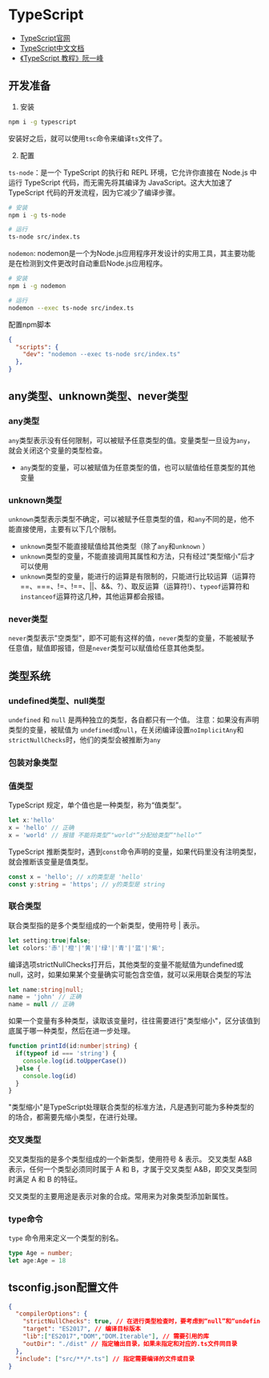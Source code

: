 # TypeScript

- [TypeScript官网](https://www.typescriptlang.org/zh/)
- [TypeScript中文文档](https://ts.nodejs.cn/)
- [《TypeScript 教程》阮一峰](https://wangdoc.com/typescript/)

## 开发准备

1. 安装

```sh
npm i -g typescript
```

安装好之后，就可以使用`tsc`命令来编译`ts`文件了。

2. 配置

`ts-node`：是一个 TypeScript 的执行和 REPL 环境，它允许你直接在 Node.js 中运行 TypeScript 代码，而无需先将其编译为 JavaScript。这大大加速了 TypeScript 代码的开发流程，因为它减少了编译步骤。

```sh
# 安装
npm i -g ts-node
```

```sh
# 运行
ts-node src/index.ts
```

`nodemon`: nodemon是一个为Node.js应用程序开发设计的实用工具，其主要功能是在检测到文件更改时自动重启Node.js应用程序。

```sh
# 安装
npm i -g nodemon
```

```sh
# 运行
nodemon --exec ts-node src/index.ts
```

配置npm脚本

```json
{
  "scripts": {
    "dev": "nodemon --exec ts-node src/index.ts"
  },
}
```

## any类型、unknown类型、never类型

### any类型

`any`类型表示没有任何限制，可以被赋予任意类型的值。变量类型一旦设为`any`，就会关闭这个变量的类型检查。

- `any`类型的变量，可以被赋值为任意类型的值，也可以赋值给任意类型的其他变量

### unknown类型

`unknown`类型表示类型不确定，可以被赋予任意类型的值，和`any`不同的是，他不能直接使用，主要有以下几个限制。

- `unknown`类型不能直接赋值给其他类型（除了`any`和`unknown` ）
- `unknown`类型的变量，不能直接调用其属性和方法，只有经过“类型缩小”后才可以使用
- `unknown`类型的变量，能进行的运算是有限制的，只能进行比较运算（运算符==、===、!=、!==、||、&&、?）、取反运算（运算符!）、`typeof`运算符和`instanceof`运算符这几种，其他运算都会报错。

### never类型

`never`类型表示"空类型"，即不可能有这样的值，`never`类型的变量，不能被赋予任意值，赋值即报错，但是`never`类型可以赋值给任意其他类型。

## 类型系统

### undefined类型、null类型

`undefined` 和 `null` 是两种独立的类型，各自都只有一个值。
注意：如果没有声明类型的变量，被赋值为 `undefined`或`null`，在关闭编译设置`noImplicitAny`和`strictNullChecks`时，他们的类型会被推断为`any`

### 包装对象类型

### 值类型

TypeScript 规定，单个值也是一种类型，称为“值类型”。

```ts
let x:'hello'
x = 'hello' // 正确
x = 'world' // 报错 不能将类型“"world"”分配给类型“"hello"”
```

TypeScript 推断类型时，遇到`const`命令声明的变量，如果代码里没有注明类型，就会推断该变量是值类型。

```ts
const x = 'hello'; // x的类型是 'hello'
const y:string = 'https'; // y的类型是 string
```

### 联合类型

联合类型指的是多个类型组成的一个新类型，使用符号 | 表示。

```ts
let setting:true|false;
let colors:'赤'|'橙'|'黄'|'绿'|'青'|'蓝'|'紫';
```

编译选项strictNullChecks打开后，其他类型的变量不能赋值为undefined或null，这时，如果如果某个变量确实可能包含空值，就可以采用联合类型的写法

```ts
let name:string|null;
name = 'john' // 正确
name = null // 正确
```

如果一个变量有多种类型，读取该变量时，往往需要进行"类型缩小"，区分该值到底属于哪一种类型，然后在进一步处理。

```ts
function printId(id:number|string) {
  if(typeof id === 'string') {
    console.log(id.toUpperCase())
  }else {
    console.log(id)
  }
}
```

"类型缩小"是TypeScript处理联合类型的标准方法，凡是遇到可能为多种类型的的场合，都需要先缩小类型，在进行处理。

### 交叉类型

交叉类型指的是多个类型组成的一个新类型，使用符号 & 表示。
交叉类型 A&B 表示，任何一个类型必须同时属于 A 和 B，才属于交叉类型 A&B，即交叉类型同时满足 A 和 B 的特征。

交叉类型的主要用途是表示对象的合成。常用来为对象类型添加新属性。

### type命令

`type` 命令用来定义一个类型的别名。

```ts
type Age = number;
let age:Age = 18
```

## tsconfig.json配置文件

```json
{
  "compilerOptions": {
    "strictNullChecks": true, // 在进行类型检查时，要考虑到“null”和“undefined”。打开后，undefined和null只能赋值给自身，或者any类型和unknown类型的变量。
    "target": "ES2017", // 编译目标版本
    "lib":["ES2017","DOM","DOM.Iterable"], // 需要引用的库
    "outDir": "./dist" // 指定输出目录，如果未指定和对应的.ts文件同目录
  },
  "include": ["src/**/*.ts"] // 指定需要编译的文件或目录
}
```

